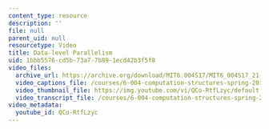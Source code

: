 ```yaml
---
content_type: resource
description: ''
file: null
parent_uid: null
resourcetype: Video
title: Data-level Parallelism
uid: 1bbb5576-cd5b-73a7-7b89-1ecd42b3f5f8
video_files:
  archive_url: https://archive.org/download/MIT6.004S17/MIT6_004S17_21-02-02_300k.mp4
  video_captions_file: /courses/6-004-computation-structures-spring-2017/076b137be6a95dc28387e3a41e7926c8_QCo-RtfLzyc.vtt
  video_thumbnail_file: https://img.youtube.com/vi/QCo-RtfLzyc/default.jpg
  video_transcript_file: /courses/6-004-computation-structures-spring-2017/ff77908b50f36369a87c58113d73974c_QCo-RtfLzyc.pdf
video_metadata:
  youtube_id: QCo-RtfLzyc
---
```

